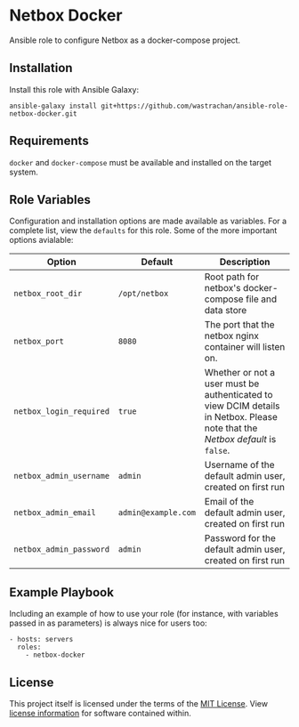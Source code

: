 Netbox Docker
=============

Ansible role to configure Netbox as a docker-compose project.

Installation
------------
Install this role with Ansible Galaxy:

`ansible-galaxy install git+https://github.com/wastrachan/ansible-role-netbox-docker.git`


Requirements
------------

`docker` and `docker-compose` must be available and installed on the target system.

Role Variables
--------------

Configuration and installation options are made available as variables. For a complete list, view the `defaults` for this role.
Some of the more important options avialable:

| Option | Default | Description
|--------|---------|------------
| `netbox_root_dir` | `/opt/netbox` | Root path for netbox's docker-compose file and data store
| `netbox_port`| `8080` | The port that the netbox nginx container will listen on.
| `netbox_login_required` | `true` | Whether or not a user must be authenticated to view DCIM details in Netbox. Please note that the _Netbox default_ is `false`.
| `netbox_admin_username` | `admin` | Username of the default admin user, created on first run
| `netbox_admin_email` | `admin@example.com` | Email of the default admin user, created on first run
| `netbox_admin_password` | `admin` | Password for the default admin user, created on first run


Example Playbook
----------------

Including an example of how to use your role (for instance, with variables passed in as parameters) is always nice for users too:

    - hosts: servers
      roles:
        - netbox-docker

License
-------

This project itself is licensed under the terms of the [MIT License](LICENSE). View [license information](https://github.com/netbox-community/netbox/blob/develop/LICENSE.txt) for software contained within.
